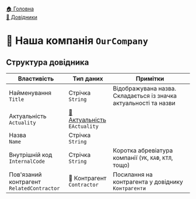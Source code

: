 ﻿[🏠 Головна](../../README.MD)  
[📘 Довідники](../README.MD)  

# 📘 Наша компанія `OurCompany`

## Структура довідника
| Властивість | Тип даних | Примітки |
|---|---|---|
| Найменування </br> `Title` | Стрічка </br> `String` | Відображувана назва. Складається із значка актуальності та назви  |
| Актуальність </br> `Actuality` | [🎲 Актуальність](../../Enums/EActuality/README.MD) </br> `EActuality` |  |
| Назва </br> `Name` | Стрічка </br> `String` |  |
| Внутрішній код </br> `InternalCode` | Стрічка </br> `String` | Коротка абревіатура компанії (`УК`, `КАФ`, `КТЛ`, тощо) |
| Пов'язаний контрагент </br> `RelatedContractor` | 📘 Контрагент </br> `Contractor` | Посилання на контрагента у довіднику `Контрагенти` |